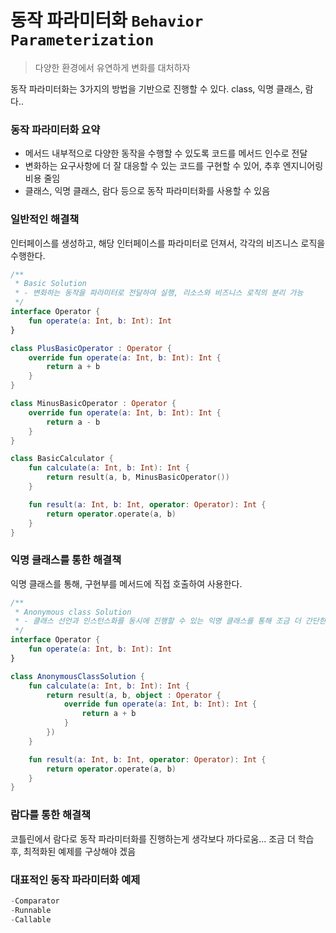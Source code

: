 # 동작 파라미터화 `Behavior Parameterization`

> 다양한 환경에서 유연하게 변화를 대처하자

동작 파라미터화는 3가지의 방법을 기반으로 진행할 수 있다. class, 익명 클래스, 람다..

### 동작 파라미터화 요약

- 메서드 내부적으로 다양한 동작을 수행할 수 있도록 코드를 메서드 인수로 전달
- 변화하는 요구사항에 더 잘 대응할 수 있는 코드를 구현할 수 있어, 추후 엔지니어링 비용 줄임
- 클래스, 익명 클래스, 람다 등으로 동작 파라미터화를 사용할 수 있음

### 일반적인 해결책

인터페이스를 생성하고, 해당 인터페이스를 파라미터로 던져서, 각각의 비즈니스 로직을 수행한다.

```kotlin
/**
 * Basic Solution
 * - 변화하는 동작을 파라미터로 전달하여 실행, 리소스와 비즈니스 로직의 분리 가능
 */
interface Operator {
    fun operate(a: Int, b: Int): Int
}

class PlusBasicOperator : Operator {
    override fun operate(a: Int, b: Int): Int {
        return a + b
    }
}

class MinusBasicOperator : Operator {
    override fun operate(a: Int, b: Int): Int {
        return a - b
    }
}

class BasicCalculator {
    fun calculate(a: Int, b: Int): Int {
        return result(a, b, MinusBasicOperator())
    }

    fun result(a: Int, b: Int, operator: Operator): Int {
        return operator.operate(a, b)
    }
}
```

### 익명 클래스를 통한 해결책

익명 클래스를 통해, 구현부를 메서드에 직접 호출하여 사용한다.

```kotlin
/**
 * Anonymous class Solution
 * - 클래스 선언과 인스턴스화를 동시에 진행할 수 있는 익명 클래스를 통해 조금 더 간단한게 문제를 해결
 */
interface Operator {
    fun operate(a: Int, b: Int): Int
}

class AnonymousClassSolution {
    fun calculate(a: Int, b: Int): Int {
        return result(a, b, object : Operator {
            override fun operate(a: Int, b: Int): Int {
                return a + b
            }
        })
    }

    fun result(a: Int, b: Int, operator: Operator): Int {
        return operator.operate(a, b)
    }
}
```

### 람다를 통한 해결책

코틀린에서 람다로 동작 파라미터화를 진행하는게 생각보다 까다로움... 조금 더 학습 후, 최적화된 예제를 구상해야 겠음

### 대표적인 동작 파라미터화 예제

```kotlin
-Comparator
-Runnable
-Callable
```
